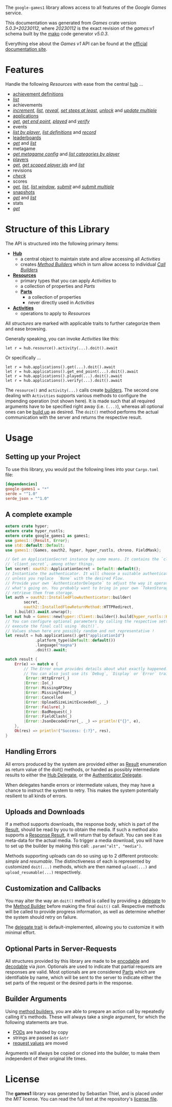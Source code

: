 <!---
DO NOT EDIT !
This file was generated automatically from 'src/generator/templates/api/README.md.mako'
DO NOT EDIT !
-->
The `google-games1` library allows access to all features of the *Google Games* service.

This documentation was generated from *Games* crate version *5.0.3+20230112*, where *20230112* is the exact revision of the *games:v1* schema built by the [mako](http://www.makotemplates.org/) code generator *v5.0.3*.

Everything else about the *Games* *v1* API can be found at the
[official documentation site](https://developers.google.com/games/).
# Features

Handle the following *Resources* with ease from the central [hub](https://docs.rs/google-games1/5.0.3+20230112/google_games1/Games) ...

* [achievement definitions](https://docs.rs/google-games1/5.0.3+20230112/google_games1/api::AchievementDefinition)
 * [*list*](https://docs.rs/google-games1/5.0.3+20230112/google_games1/api::AchievementDefinitionListCall)
* achievements
 * [*increment*](https://docs.rs/google-games1/5.0.3+20230112/google_games1/api::AchievementIncrementCall), [*list*](https://docs.rs/google-games1/5.0.3+20230112/google_games1/api::AchievementListCall), [*reveal*](https://docs.rs/google-games1/5.0.3+20230112/google_games1/api::AchievementRevealCall), [*set steps at least*](https://docs.rs/google-games1/5.0.3+20230112/google_games1/api::AchievementSetStepsAtLeastCall), [*unlock*](https://docs.rs/google-games1/5.0.3+20230112/google_games1/api::AchievementUnlockCall) and [*update multiple*](https://docs.rs/google-games1/5.0.3+20230112/google_games1/api::AchievementUpdateMultipleCall)
* [applications](https://docs.rs/google-games1/5.0.3+20230112/google_games1/api::Application)
 * [*get*](https://docs.rs/google-games1/5.0.3+20230112/google_games1/api::ApplicationGetCall), [*get end point*](https://docs.rs/google-games1/5.0.3+20230112/google_games1/api::ApplicationGetEndPointCall), [*played*](https://docs.rs/google-games1/5.0.3+20230112/google_games1/api::ApplicationPlayedCall) and [*verify*](https://docs.rs/google-games1/5.0.3+20230112/google_games1/api::ApplicationVerifyCall)
* events
 * [*list by player*](https://docs.rs/google-games1/5.0.3+20230112/google_games1/api::EventListByPlayerCall), [*list definitions*](https://docs.rs/google-games1/5.0.3+20230112/google_games1/api::EventListDefinitionCall) and [*record*](https://docs.rs/google-games1/5.0.3+20230112/google_games1/api::EventRecordCall)
* [leaderboards](https://docs.rs/google-games1/5.0.3+20230112/google_games1/api::Leaderboard)
 * [*get*](https://docs.rs/google-games1/5.0.3+20230112/google_games1/api::LeaderboardGetCall) and [*list*](https://docs.rs/google-games1/5.0.3+20230112/google_games1/api::LeaderboardListCall)
* metagame
 * [*get metagame config*](https://docs.rs/google-games1/5.0.3+20230112/google_games1/api::MetagameGetMetagameConfigCall) and [*list categories by player*](https://docs.rs/google-games1/5.0.3+20230112/google_games1/api::MetagameListCategoriesByPlayerCall)
* [players](https://docs.rs/google-games1/5.0.3+20230112/google_games1/api::Player)
 * [*get*](https://docs.rs/google-games1/5.0.3+20230112/google_games1/api::PlayerGetCall), [*get scoped player ids*](https://docs.rs/google-games1/5.0.3+20230112/google_games1/api::PlayerGetScopedPlayerIdCall) and [*list*](https://docs.rs/google-games1/5.0.3+20230112/google_games1/api::PlayerListCall)
* revisions
 * [*check*](https://docs.rs/google-games1/5.0.3+20230112/google_games1/api::RevisionCheckCall)
* scores
 * [*get*](https://docs.rs/google-games1/5.0.3+20230112/google_games1/api::ScoreGetCall), [*list*](https://docs.rs/google-games1/5.0.3+20230112/google_games1/api::ScoreListCall), [*list window*](https://docs.rs/google-games1/5.0.3+20230112/google_games1/api::ScoreListWindowCall), [*submit*](https://docs.rs/google-games1/5.0.3+20230112/google_games1/api::ScoreSubmitCall) and [*submit multiple*](https://docs.rs/google-games1/5.0.3+20230112/google_games1/api::ScoreSubmitMultipleCall)
* [snapshots](https://docs.rs/google-games1/5.0.3+20230112/google_games1/api::Snapshot)
 * [*get*](https://docs.rs/google-games1/5.0.3+20230112/google_games1/api::SnapshotGetCall) and [*list*](https://docs.rs/google-games1/5.0.3+20230112/google_games1/api::SnapshotListCall)
* stats
 * [*get*](https://docs.rs/google-games1/5.0.3+20230112/google_games1/api::StatGetCall)




# Structure of this Library

The API is structured into the following primary items:

* **[Hub](https://docs.rs/google-games1/5.0.3+20230112/google_games1/Games)**
    * a central object to maintain state and allow accessing all *Activities*
    * creates [*Method Builders*](https://docs.rs/google-games1/5.0.3+20230112/google_games1/client::MethodsBuilder) which in turn
      allow access to individual [*Call Builders*](https://docs.rs/google-games1/5.0.3+20230112/google_games1/client::CallBuilder)
* **[Resources](https://docs.rs/google-games1/5.0.3+20230112/google_games1/client::Resource)**
    * primary types that you can apply *Activities* to
    * a collection of properties and *Parts*
    * **[Parts](https://docs.rs/google-games1/5.0.3+20230112/google_games1/client::Part)**
        * a collection of properties
        * never directly used in *Activities*
* **[Activities](https://docs.rs/google-games1/5.0.3+20230112/google_games1/client::CallBuilder)**
    * operations to apply to *Resources*

All *structures* are marked with applicable traits to further categorize them and ease browsing.

Generally speaking, you can invoke *Activities* like this:

```Rust,ignore
let r = hub.resource().activity(...).doit().await
```

Or specifically ...

```ignore
let r = hub.applications().get(...).doit().await
let r = hub.applications().get_end_point(...).doit().await
let r = hub.applications().played(...).doit().await
let r = hub.applications().verify(...).doit().await
```

The `resource()` and `activity(...)` calls create [builders][builder-pattern]. The second one dealing with `Activities`
supports various methods to configure the impending operation (not shown here). It is made such that all required arguments have to be
specified right away (i.e. `(...)`), whereas all optional ones can be [build up][builder-pattern] as desired.
The `doit()` method performs the actual communication with the server and returns the respective result.

# Usage

## Setting up your Project

To use this library, you would put the following lines into your `Cargo.toml` file:

```toml
[dependencies]
google-games1 = "*"
serde = "^1.0"
serde_json = "^1.0"
```

## A complete example

```Rust
extern crate hyper;
extern crate hyper_rustls;
extern crate google_games1 as games1;
use games1::{Result, Error};
use std::default::Default;
use games1::{Games, oauth2, hyper, hyper_rustls, chrono, FieldMask};

// Get an ApplicationSecret instance by some means. It contains the `client_id` and
// `client_secret`, among other things.
let secret: oauth2::ApplicationSecret = Default::default();
// Instantiate the authenticator. It will choose a suitable authentication flow for you,
// unless you replace  `None` with the desired Flow.
// Provide your own `AuthenticatorDelegate` to adjust the way it operates and get feedback about
// what's going on. You probably want to bring in your own `TokenStorage` to persist tokens and
// retrieve them from storage.
let auth = oauth2::InstalledFlowAuthenticator::builder(
        secret,
        oauth2::InstalledFlowReturnMethod::HTTPRedirect,
    ).build().await.unwrap();
let mut hub = Games::new(hyper::Client::builder().build(hyper_rustls::HttpsConnectorBuilder::new().with_native_roots().https_or_http().enable_http1().build()), auth);
// You can configure optional parameters by calling the respective setters at will, and
// execute the final call using `doit()`.
// Values shown here are possibly random and not representative !
let result = hub.applications().get("applicationId")
             .platform_type(&Default::default())
             .language("magna")
             .doit().await;

match result {
    Err(e) => match e {
        // The Error enum provides details about what exactly happened.
        // You can also just use its `Debug`, `Display` or `Error` traits
         Error::HttpError(_)
        |Error::Io(_)
        |Error::MissingAPIKey
        |Error::MissingToken(_)
        |Error::Cancelled
        |Error::UploadSizeLimitExceeded(_, _)
        |Error::Failure(_)
        |Error::BadRequest(_)
        |Error::FieldClash(_)
        |Error::JsonDecodeError(_, _) => println!("{}", e),
    },
    Ok(res) => println!("Success: {:?}", res),
}

```
## Handling Errors

All errors produced by the system are provided either as [Result](https://docs.rs/google-games1/5.0.3+20230112/google_games1/client::Result) enumeration as return value of
the doit() methods, or handed as possibly intermediate results to either the
[Hub Delegate](https://docs.rs/google-games1/5.0.3+20230112/google_games1/client::Delegate), or the [Authenticator Delegate](https://docs.rs/yup-oauth2/*/yup_oauth2/trait.AuthenticatorDelegate.html).

When delegates handle errors or intermediate values, they may have a chance to instruct the system to retry. This
makes the system potentially resilient to all kinds of errors.

## Uploads and Downloads
If a method supports downloads, the response body, which is part of the [Result](https://docs.rs/google-games1/5.0.3+20230112/google_games1/client::Result), should be
read by you to obtain the media.
If such a method also supports a [Response Result](https://docs.rs/google-games1/5.0.3+20230112/google_games1/client::ResponseResult), it will return that by default.
You can see it as meta-data for the actual media. To trigger a media download, you will have to set up the builder by making
this call: `.param("alt", "media")`.

Methods supporting uploads can do so using up to 2 different protocols:
*simple* and *resumable*. The distinctiveness of each is represented by customized
`doit(...)` methods, which are then named `upload(...)` and `upload_resumable(...)` respectively.

## Customization and Callbacks

You may alter the way an `doit()` method is called by providing a [delegate](https://docs.rs/google-games1/5.0.3+20230112/google_games1/client::Delegate) to the
[Method Builder](https://docs.rs/google-games1/5.0.3+20230112/google_games1/client::CallBuilder) before making the final `doit()` call.
Respective methods will be called to provide progress information, as well as determine whether the system should
retry on failure.

The [delegate trait](https://docs.rs/google-games1/5.0.3+20230112/google_games1/client::Delegate) is default-implemented, allowing you to customize it with minimal effort.

## Optional Parts in Server-Requests

All structures provided by this library are made to be [encodable](https://docs.rs/google-games1/5.0.3+20230112/google_games1/client::RequestValue) and
[decodable](https://docs.rs/google-games1/5.0.3+20230112/google_games1/client::ResponseResult) via *json*. Optionals are used to indicate that partial requests are responses
are valid.
Most optionals are are considered [Parts](https://docs.rs/google-games1/5.0.3+20230112/google_games1/client::Part) which are identifiable by name, which will be sent to
the server to indicate either the set parts of the request or the desired parts in the response.

## Builder Arguments

Using [method builders](https://docs.rs/google-games1/5.0.3+20230112/google_games1/client::CallBuilder), you are able to prepare an action call by repeatedly calling it's methods.
These will always take a single argument, for which the following statements are true.

* [PODs][wiki-pod] are handed by copy
* strings are passed as `&str`
* [request values](https://docs.rs/google-games1/5.0.3+20230112/google_games1/client::RequestValue) are moved

Arguments will always be copied or cloned into the builder, to make them independent of their original life times.

[wiki-pod]: http://en.wikipedia.org/wiki/Plain_old_data_structure
[builder-pattern]: http://en.wikipedia.org/wiki/Builder_pattern
[google-go-api]: https://github.com/google/google-api-go-client

# License
The **games1** library was generated by Sebastian Thiel, and is placed
under the *MIT* license.
You can read the full text at the repository's [license file][repo-license].

[repo-license]: https://github.com/Byron/google-apis-rsblob/main/LICENSE.md

